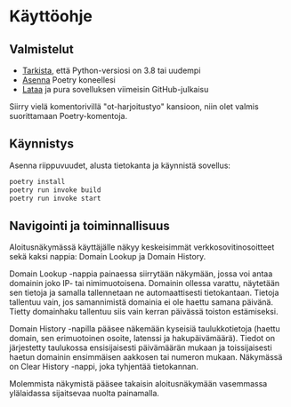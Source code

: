 # Käyttöohje

## Valmistelut

- [Tarkista](https://wiki.python.org/moin/BeginnersGuide/Download), että Python-versiosi on 3.8 tai uudempi
- [Asenna](https://python-poetry.org/docs/#installation) Poetry koneellesi
- [Lataa](https://github.com/weverhall/ot-harjoitustyo/releases/tag/viikko6) ja pura sovelluksen viimeisin GitHub-julkaisu

Siirry vielä komentorivillä "ot-harjoitustyo" kansioon, niin olet valmis suorittamaan Poetry-komentoja.

## Käynnistys

Asenna riippuvuudet, alusta tietokanta ja käynnistä sovellus:

```bash
poetry install
poetry run invoke build
poetry run invoke start
```

## Navigointi ja toiminnallisuus

Aloitusnäkymässä käyttäjälle näkyy keskeisimmät verkkosovitinosoitteet sekä kaksi nappia: Domain Lookup ja Domain History.

Domain Lookup -nappia painaessa siirrytään näkymään, jossa voi antaa domainin joko IP- tai nimimuotoisena. Domainin ollessa varattu, näytetään sen tietoja ja samalla tallennetaan ne automaattisesti tietokantaan. Tietoja tallentuu vain, jos samannimistä domainia ei ole haettu samana päivänä. Tietty domainhaku tallentuu siis vain kerran päivässä toiston estämiseksi.

Domain History -napilla pääsee näkemään kyseisiä taulukkotietoja (haettu domain, sen erimuotoinen osoite, latenssi ja hakupäivämäärä). Tiedot on järjestetty taulukossa ensisijaisesti päivämäärän mukaan ja toissijaisesti haetun domainin ensimmäisen aakkosen tai numeron mukaan. Näkymässä on Clear History -nappi, joka tyhjentää tietokannan.

Molemmista näkymistä pääsee takaisin aloitusnäkymään vasemmassa ylälaidassa sijaitsevaa nuolta painamalla.
